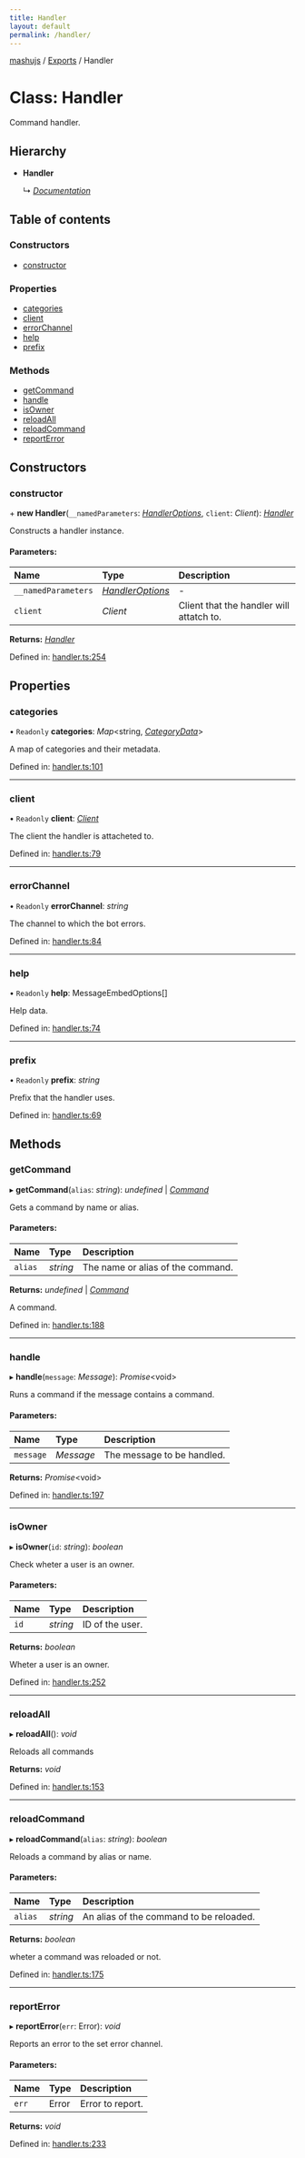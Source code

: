 ```yaml
---
title: Handler
layout: default
permalink: /handler/
---
```

[mashujs](/) / [Exports](/modules/) / Handler

# Class: Handler

Command handler.

## Hierarchy

* **Handler**

  ↳ [*Documentation*](/documentation/)

## Table of contents

### Constructors

- [constructor](/handler/#constructor)

### Properties

- [categories](/handler/#categories)
- [client](/handler/#client)
- [errorChannel](/handler/#errorchannel)
- [help](/handler/#help)
- [prefix](/handler/#prefix)

### Methods

- [getCommand](/handler/#getcommand)
- [handle](/handler/#handle)
- [isOwner](/handler/#isowner)
- [reloadAll](/handler/#reloadall)
- [reloadCommand](/handler/#reloadcommand)
- [reportError](/handler/#reporterror)

## Constructors

### constructor

\+ **new Handler**(`__namedParameters`: [*HandlerOptions*](/handleroptions/), `client`: *Client*): [*Handler*](/handler/)

Constructs a handler instance.

#### Parameters:

Name | Type | Description |
:------ | :------ | :------ |
`__namedParameters` | [*HandlerOptions*](/handleroptions/) | - |
`client` | *Client* | Client that the handler will attatch to.    |

**Returns:** [*Handler*](/handler/)

Defined in: [handler.ts:254](https://github.com/EpokTarren/mashu/blob/a18c528/src/handler.ts#L254)

## Properties

### categories

• `Readonly` **categories**: *Map*<string, [*CategoryData*](/categorydata/)\>

A map of categories and their metadata.

Defined in: [handler.ts:101](https://github.com/EpokTarren/mashu/blob/a18c528/src/handler.ts#L101)

___

### client

• `Readonly` **client**: [*Client*](/client/)

The client the handler is attacheted to.

Defined in: [handler.ts:79](https://github.com/EpokTarren/mashu/blob/a18c528/src/handler.ts#L79)

___

### errorChannel

• `Readonly` **errorChannel**: *string*

The channel to which the bot errors.

Defined in: [handler.ts:84](https://github.com/EpokTarren/mashu/blob/a18c528/src/handler.ts#L84)

___

### help

• `Readonly` **help**: MessageEmbedOptions[]

Help data.

Defined in: [handler.ts:74](https://github.com/EpokTarren/mashu/blob/a18c528/src/handler.ts#L74)

___

### prefix

• `Readonly` **prefix**: *string*

Prefix that the handler uses.

Defined in: [handler.ts:69](https://github.com/EpokTarren/mashu/blob/a18c528/src/handler.ts#L69)

## Methods

### getCommand

▸ **getCommand**(`alias`: *string*): *undefined* \| [*Command*](/command/)

Gets a command by name or alias.

#### Parameters:

Name | Type | Description |
:------ | :------ | :------ |
`alias` | *string* | The name or alias of the command.   |

**Returns:** *undefined* \| [*Command*](/command/)

A command.

Defined in: [handler.ts:188](https://github.com/EpokTarren/mashu/blob/a18c528/src/handler.ts#L188)

___

### handle

▸ **handle**(`message`: *Message*): *Promise*<void\>

Runs a command if the message contains a command.

#### Parameters:

Name | Type | Description |
:------ | :------ | :------ |
`message` | *Message* | The message to be handled.    |

**Returns:** *Promise*<void\>

Defined in: [handler.ts:197](https://github.com/EpokTarren/mashu/blob/a18c528/src/handler.ts#L197)

___

### isOwner

▸ **isOwner**(`id`: *string*): *boolean*

Check wheter a user is an owner.

#### Parameters:

Name | Type | Description |
:------ | :------ | :------ |
`id` | *string* | ID of the user.   |

**Returns:** *boolean*

Wheter a user is an owner.

Defined in: [handler.ts:252](https://github.com/EpokTarren/mashu/blob/a18c528/src/handler.ts#L252)

___

### reloadAll

▸ **reloadAll**(): *void*

Reloads all commands

**Returns:** *void*

Defined in: [handler.ts:153](https://github.com/EpokTarren/mashu/blob/a18c528/src/handler.ts#L153)

___

### reloadCommand

▸ **reloadCommand**(`alias`: *string*): *boolean*

Reloads a command by alias or name.

#### Parameters:

Name | Type | Description |
:------ | :------ | :------ |
`alias` | *string* | An alias of the command to be reloaded.   |

**Returns:** *boolean*

wheter a command was reloaded or not.

Defined in: [handler.ts:175](https://github.com/EpokTarren/mashu/blob/a18c528/src/handler.ts#L175)

___

### reportError

▸ **reportError**(`err`: Error): *void*

Reports an error to the set error channel.

#### Parameters:

Name | Type | Description |
:------ | :------ | :------ |
`err` | Error | Error to report.    |

**Returns:** *void*

Defined in: [handler.ts:233](https://github.com/EpokTarren/mashu/blob/a18c528/src/handler.ts#L233)
